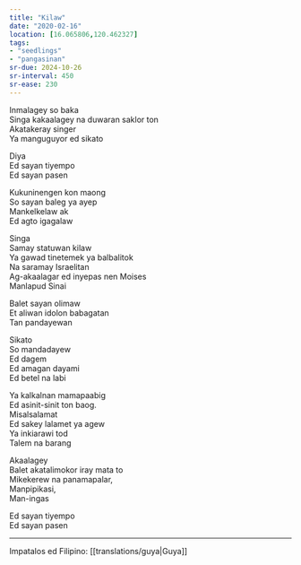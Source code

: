 ```yaml
---
title: "Kilaw"
date: "2020-02-16"
location: [16.065806,120.462327]
tags:
- "seedlings"
- "pangasinan"
sr-due: 2024-10-26
sr-interval: 450
sr-ease: 230
---
```

Inmalagey so baka  
Singa kakaalagey na duwaran saklor ton  
Akatakeray singer  
Ya manguguyor ed sikato

Diya  
Ed sayan tiyempo  
Ed sayan pasen

Kukuninengen kon maong  
So sayan baleg ya ayep  
Mankelkelaw ak  
Ed agto igagalaw

Singa  
Samay statuwan kilaw  
Ya gawad tinetemek ya balbalitok  
Na saramay Israelitan  
Ag-akaalagar ed inyepas nen Moises  
Manlapud Sinai

Balet sayan olimaw  
Et aliwan idolon babagatan  
Tan pandayewan

Sikato  
So mandadayew  
Ed dagem  
Ed amagan dayami  
Ed betel na labi

Ya kalkalnan mamapaabig  
Ed asinit-sinit ton baog.  
Misalsalamat  
Ed sakey lalamet ya agew  
Ya inkiarawi tod  
Talem na barang

Akaalagey  
Balet akatalimokor iray mata to  
Mikekerew na panamapalar,  
Manpipikasi,  
Man-ingas

Ed sayan tiyempo  
Ed sayan pasen

***
Impatalos ed Filipino: [[translations/guya|Guya]]